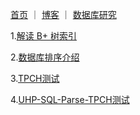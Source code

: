[首页](https://eraft.cn)  ｜  [博客](https://eraft.cn/blogs)   ｜   [数据库研究](https://eraft.cn/database_theory) 

1.[解读 B+ 树索引](https://eraft.cn/CMU15P455/bplustree)

2.[数据库排序介绍](https://eraft.cn/CMU15P455/LEC10-1)

3.[TPCH测试](https://eraft.cn/uhp-sql-doc/v1/tpch)

4.[UHP-SQL-Parse-TPCH测试](https://eraft.cn/uhp-sql-doc/v1/parser_test)
